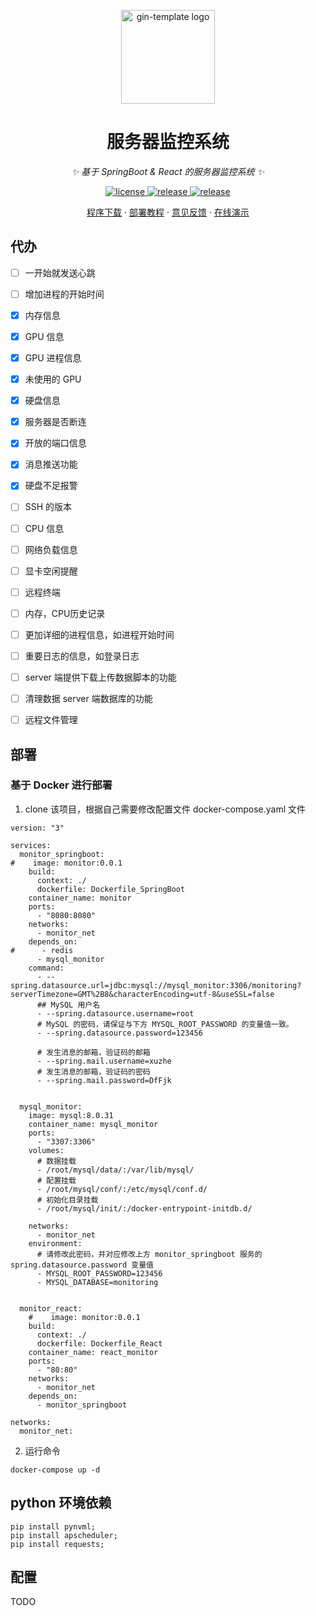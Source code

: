<p align="center">
  <a href="https://github.com/xz2048/server-monitor"><img src="https://raw.githubusercontent.com/xz2048/server-monitor/main/web/public/logo192.png" width="150" height="150" alt="gin-template logo"></a>
</p>

<div align="center">

# 服务器监控系统

_✨ 基于 SpringBoot & React 的服务器监控系统 ✨_

</div>

<p align="center">
  <a href="https://raw.githubusercontent.com/xz2048/server-monitor/main/LICENSE">
    <img src="https://img.shields.io/github/license/xz2048/server-monitor?color=brightgreen" alt="license">
  </a>
  <a href="https://github.com/xz2048/server-monitor/releases/latest">
    <img src="https://img.shields.io/github/v/release/xz2048/server-monitor?color=brightgreen&include_prereleases" alt="release">
  </a>
  <a href="https://github.com/xz2048/server-monitor/releases/latest">
    <img src="https://img.shields.io/github/downloads/xz2048/server-monitor/total?color=brightgreen&include_prereleases" alt="release">
  </a>
</p>

<p align="center">
  <a href="https://github.com/xz2048/server-monitor/releases">程序下载</a>
  ·
  <a href="https://github.com/xz2048/server-monitor#部署">部署教程</a>
  ·
  <a href="https://github.com/xz2048/server-monitor/issues">意见反馈</a>
  ·
  <a href="">在线演示</a>
</p>

## 代办
+ [ ] 一开始就发送心跳
+ [ ] 增加进程的开始时间
+ [x] 内存信息
+ [x] GPU 信息
+ [x] GPU 进程信息
+ [x] 未使用的 GPU
+ [x] 硬盘信息
+ [x] 服务器是否断连
+ [x] 开放的端口信息
+ [x] 消息推送功能
+ [x] 硬盘不足报警
+ [ ] SSH 的版本
+ [ ] CPU 信息
+ [ ] 网络负载信息
+ [ ] 显卡空闲提醒
+ [ ] 远程终端
+ [ ] 内存，CPU历史记录
+ [ ] 更加详细的进程信息，如进程开始时间
+ [ ] 重要日志的信息，如登录日志
+ [ ] server 端提供下载上传数据脚本的功能
+ [ ] 清理数据 server 端数据库的功能
+ [ ] 远程文件管理


## 部署
### 基于 Docker 进行部署
1. clone 该项目，根据自己需要修改配置文件 docker-compose.yaml 文件


```
version: "3"

services:
  monitor_springboot:
#    image: monitor:0.0.1
    build:
      context: ./
      dockerfile: Dockerfile_SpringBoot
    container_name: monitor
    ports:
      - "8080:8080"
    networks:
      - monitor_net
    depends_on:
#      - redis
      - mysql_monitor
    command:
      - --spring.datasource.url=jdbc:mysql://mysql_monitor:3306/monitoring?serverTimezone=GMT%2B8&characterEncoding=utf-8&useSSL=false
      ## MySQL 用户名
      - --spring.datasource.username=root
      # MySQL 的密码，请保证与下方 MYSQL_ROOT_PASSWORD 的变量值一致。
      - --spring.datasource.password=123456
      
      # 发生消息的邮箱，验证码的邮箱
      - --spring.mail.username=xuzhe
      # 发生消息的邮箱，验证码的密码
      - --spring.mail.password=DfFjk


  mysql_monitor:
    image: mysql:8.0.31
    container_name: mysql_monitor
    ports:
      - "3307:3306"
    volumes:
      # 数据挂载
      - /root/mysql/data/:/var/lib/mysql/
      # 配置挂载
      - /root/mysql/conf/:/etc/mysql/conf.d/
      # 初始化目录挂载
      - /root/mysql/init/:/docker-entrypoint-initdb.d/

    networks:
      - monitor_net
    environment:
      # 请修改此密码，并对应修改上方 monitor_springboot 服务的 spring.datasource.password 变量值
      - MYSQL_ROOT_PASSWORD=123456
      - MYSQL_DATABASE=monitoring


  monitor_react:
    #    image: monitor:0.0.1
    build:
      context: ./
      dockerfile: Dockerfile_React
    container_name: react_monitor
    ports:
      - "80:80"
    networks:
      - monitor_net
    depends_on:
      - monitor_springboot

networks:
  monitor_net:
```
2. 运行命令
```
docker-compose up -d
```

## python 环境依赖
```
pip install pynvml;
pip install apscheduler;
pip install requests;
```

## 配置
TODO
